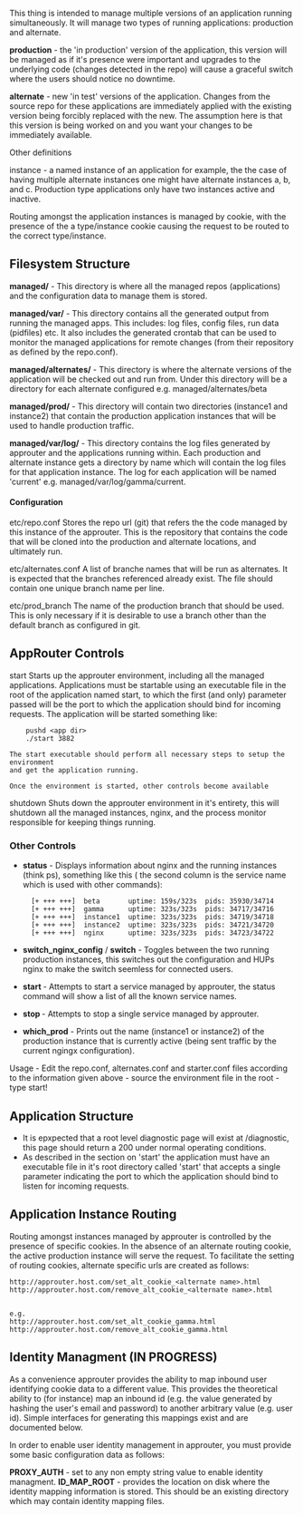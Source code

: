 This thing is intended to manage multiple versions of an application 
running simultaneously.  It will manage two types of running applications:
production and alternate.  

**production** - the 'in production' version of the application, this version
    will be managed as if it's presence were important and upgrades 
    to the underlying code (changes detected in the repo) will cause
    a graceful switch where the users should notice no downtime.

**alternate** - new 'in test' versions of the application.  Changes from the source
    repo for these applications are immediately applied with the existing version
    being forcibly replaced with the new.  The assumption here is that this 
    version is being worked on and you want your changes to be immediately
    available.

Other definitions

instance - a named instance of an application for example, the the case
    of having multiple alternate instances one might have alternate instances
    a, b, and c.  Production type applications only have two instances
    active and inactive.  

Routing amongst the application instances is managed by cookie, with the 
presence of the a type/instance cookie causing the request to be routed
to the correct type/instance.

## Filesystem Structure

**managed/** - This directory is where all the managed repos (applications) and the configuration
  data to manage them is stored.

**managed/var/** - This directory contains all the generated output from running the managed apps.
    This includes: log files, config files, run data (pidfiles) etc.  It also includes
    the generated crontab that can be used to monitor the managed applications for 
    remote changes (from their repository as defined by the repo.conf).

**managed/alternates/** - This directory is where the alternate versions of the application will be checked out
    and run from.  Under this directory will be a directory for each alternate configured
    e.g. managed/alternates/beta

**managed/prod/** - This directory will contain two directories (instance1 and instance2) that contain
    the production application instances that will be used to handle production traffic.  

**managed/var/log/** - This directory contains the log files generated by approuter and the applications
    running within.  Each production and alternate instance gets a directory by name
    which will contain the log files for that application instance.  The log for each
    application will be named 'current' e.g. managed/var/log/gamma/current.
    
#### Configuration 

etc/repo.conf
    Stores the repo url (git) that refers the the code managed by this instance of the
    approuter. This is the repository that contains the code that will be cloned into
    the production and alternate locations, and ultimately run.

etc/alternates.conf
    A list of branche names that will be run as alternates.  It is expected that the branches
    referenced already exist.  The file should contain one unique branch name
    per line.

etc/prod_branch
    The name of the production branch that should be used.  This is only necessary
    if it is desirable to use a branch other than the default branch as configured
    in git.

## AppRouter Controls

start
    Starts up the approuter environment, including all the managed applications. 
    Applications must be startable using an executable file in the root of the application
    named start, to which the first (and only) parameter passed will be the port to
    which the application should bind for incoming requests. The application will be
    started something like:

        pushd <app dir>
        ./start 3882

    The start executable should perform all necessary steps to setup the environment
    and get the application running.

    Once the environment is started, other controls become available

shutdown
    Shuts down the approuter environment in it's entirety, this will shutdown all the
    managed instances, nginx, and the process monitor responsible for keeping things 
    running.

### Other Controls
- **status** - Displays information about nginx and the running instances (think ps), something
    like this ( the second column is the service name which is used with other commands):


        [+ +++ +++]  beta       uptime: 159s/323s  pids: 35930/34714
        [+ +++ +++]  gamma      uptime: 323s/323s  pids: 34717/34716
        [+ +++ +++]  instance1  uptime: 323s/323s  pids: 34719/34718
        [+ +++ +++]  instance2  uptime: 323s/323s  pids: 34721/34720
        [+ +++ +++]  nginx      uptime: 323s/323s  pids: 34723/34722

- **switch_nginx_config** / **switch** - Toggles between the two running production instances, this switches out the configuration
    and HUPs nginx to make the switch seemless for connected users.

- **start <service name>** - Attempts to start a service managed by approuter, the status command will show
    a list of all the known service names.

- **stop <service name>** - Attempts to stop a single service managed by approuter.

- **which_prod** - Prints out the name (instance1 or instance2) of the production instance that is
    currently active (being sent traffic by the current ngingx configuration).

Usage
    - Edit the repo.conf, alternates.conf and starter.conf files according to the information
    given above
    - source the environment file in the root 
    - type start!


## Application Structure

- It is epxpected that a root level diagnostic page will exist at /diagnostic, this page
should return a 200 under normal operating conditions.
- As described in the section on 'start' the application must have an executable file
in it's root directory called 'start' that accepts a single parameter indicating the
port to which the application should bind to listen for incoming requests.

## Application Instance Routing
  Routing amongst instances managed by approuter is controlled by the presence of specific 
  cookies.  In the absence of an alternate routing cookie, the active production instance
  will serve the request.  To facilitate the setting of routing cookies, alternate specific
  urls are created as follows:

    http://approuter.host.com/set_alt_cookie_<alternate name>.html
    http://approuter.host.com/remove_alt_cookie_<alternate name>.html

    
    e.g.
    http://approuter.host.com/set_alt_cookie_gamma.html
    http://approuter.host.com/remove_alt_cookie_gamma.html


## Identity Managment (IN PROGRESS)

As a convenience approuter provides the ability to map inbound user
identifying cookie data to a different value.  This provides the
theoretical ability to (for instance) map an inbound id (e.g. the value
generated by hashing the user's email and password) to another arbitrary
value (e.g. user id).  Simple interfaces for generating this mappings
exist and are documented below.

In order to enable user identity management in approuter, you must
provide some basic configuration data as follows:

**PROXY_AUTH** - set to any non empty string value to enable identity
managment.
**ID_MAP_ROOT** - provides the location on disk where the identity
mapping information is stored.  This should be an existing directory
which may contain identity mapping files.

